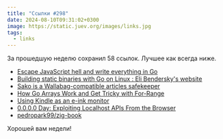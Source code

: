 ```yaml
---
title: "Ссылки #298"
date: 2024-08-10T09:31:02+0300
image: https://static.juev.org/images/links.jpg
tags: 
  - links
---
```


За прошедшую неделю сохранил 58 ссылок. Лучшее как всегда ниже.

- [Escape JavaScript hell and write everything in Go](https://oblivion.keyruu.de/Web-Development/Everything-in-Go)
- [Building static binaries with Go on Linux : Eli Bendersky's website](https://eli.thegreenplace.net/2024/building-static-binaries-with-go-on-linux/)
- [Sako is a Wallabag-compatible articles safekeeper](https://sr.ht/~sbinet/sako/)
- [How Go Arrays Work and Get Tricky with For-Range](https://victoriametrics.com/blog/go-array/)
- [Using Kindle as an e-ink monitor](https://gist.github.com/adtac/eb639d3c707b55a28f0ee9a420aa7e0c)
- [0.0.0.0 Day: Exploiting Localhost APIs From the Browser](https://www.oligo.security/blog/0-0-0-0-day-exploiting-localhost-apis-from-the-browser)
- [pedropark99/zig-book](https://github.com/pedropark99/zig-book)

Хорошей вам недели!
